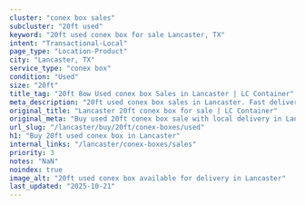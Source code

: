 ```yaml
---
cluster: "conex box sales"
subcluster: "20ft used"
keyword: "20ft used conex box for sale Lancaster, TX"
intent: "Transactional-Local"
page_type: "Location-Product"
city: "Lancaster, TX"
service_type: "conex box"
condition: "Used"
size: "20ft"
title_tag: "20ft 8ow Used conex box Sales in Lancaster | LC Container"
meta_description: "20ft used conex box sales in Lancaster. Fast delivery, competitive pricing. Serving conex boxes area. Quote ID: DNV. Call (214) 524-4168 for your free quote today."
original_title: "Lancaster 20ft conex box for sale | LC Container"
original_meta: "Buy used 20ft conex box sale with local delivery in Lancaster, TX. LC Container — local Since 2003. Request a fast quote today."
url_slug: "/lancaster/buy/20ft/conex-boxes/used"
h1: "Buy 20ft used conex box in Lancaster"
internal_links: "/lancaster/conex-boxes/sales"
priority: 3
notes: "NaN"
noindex: true
image_alt: "20ft used conex box available for delivery in Lancaster"
last_updated: "2025-10-21"
---
```


<!-- TODO: Add unique city/inventory copy, images, and internal links here. -->
